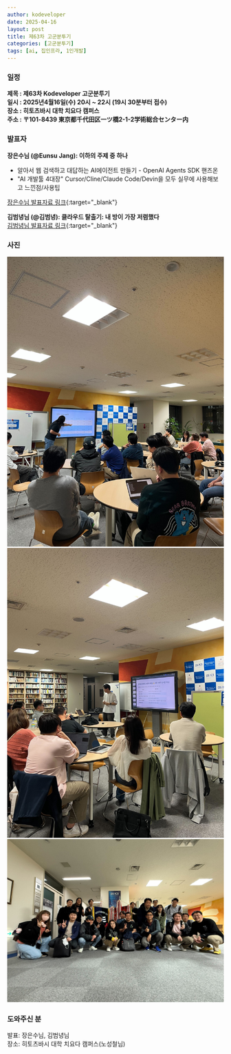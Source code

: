 ```yaml
---
author: kodeveloper
date: 2025-04-16
layout: post
title: 제63차 고군분투기
categories: [고군분투기]
tags: [ai, 집인프라, 1인개발]
---
```


### 일정
**제목 : 제63차 Kodeveloper 고군분투기**  
**일시 : 2025년4월16일(수) 20시 ~ 22시 (19시 30분부터 접수)**  
**장소 : 히토츠바시 대학 치요다 캠퍼스**  
**주소 : 〒101-8439 東京都千代田区一ツ橋2-1-2学術総合センター内**  

### 발표자
**장은수님 (@Eunsu Jang): 이하의 주제 중 하나**  
- 알아서 웹 검색하고 대답하는 AI에이전트 만들기 - OpenAI Agents SDK 핸즈온
- "AI 개발툴 4대장" Cursor/Cline/Claude Code/Devin을 모두 실무에 사용해보고 느낀점/사용팁

[장은수님 발표자료 링크](https://drive.google.com/file/d/1MKGdEZduMGd4HzMsRbzRvhzPv2NWP_QA/view?usp=sharing){:target="_blank"}

**김범녕님 (@김범녕): 클라우드 탈출기: 내 방이 가장 저렴했다**  
[김범녕님 발표자료 링크](https://docs.google.com/presentation/d/1COcmjNb0g3ny4sBxAphS5nzuShy8r55nnaZ8SK9Sc0k/edit?usp=sharing){:target="_blank"}

### 사진
![](/img/struggle/63/1.jpg)
![](/img/struggle/63/2.jpg)
![](/img/struggle/63/all.jpg)

### 도와주신 분
발표: 장은수님, 김범녕님  
장소: 히토츠바시 대학 치요다 캠퍼스(노성철님)

